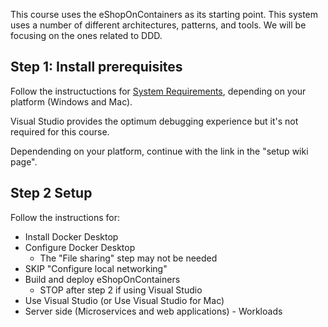 This course uses the eShopOnContainers as its starting point. This system uses a number of different architectures, patterns, and tools. We will be focusing on the ones related to DDD.

## Step 1: Install prerequisites

Follow the instructuctions for [System Requirements](https://github.com/dotnet-architecture/eShopOnContainers/wiki/System-requirements), depending on your platform (Windows and Mac).

Visual Studio provides the optimum debugging experience but it's not required for this course.

Dependending on your platform, continue with the link in the "setup wiki page".

## Step 2 Setup

Follow the instructions for:
- Install Docker Desktop
- Configure Docker Desktop
  - The "File sharing" step may not be needed
- SKIP "Configure local networking"
- Build and deploy eShopOnContainers
  - STOP after step 2 if using Visual Studio
- Use Visual Studio (or Use Visual Studio for Mac)
- Server side (Microservices and web applications) - Workloads
